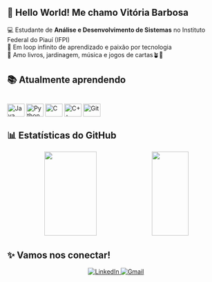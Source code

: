 ## 👋 Hello World! Me chamo Vitória Barbosa 

💻 Estudante de **Análise e Desenvolvimento de Sistemas** no Instituto Federal do Piauí (IFPI)   
👾 Em loop infinito de aprendizado e paixão por tecnologia  
💌 Amo livros, jardinagem, música e jogos de cartas🪴🌝  


## 📚 Atualmente aprendendo

<div style="display: inline_block"><br>
  <img align="center" alt="Java" height="30" width="40" src="https://cdn.jsdelivr.net/gh/devicons/devicon/icons/java/java-original.svg"/>
  <img align="center" alt="Python" height="30" width="40" src="https://cdn.jsdelivr.net/gh/devicons/devicon/icons/python/python-original.svg"/>
  <img align="center" alt="C" height="30" width="40" src="https://cdn.jsdelivr.net/gh/devicons/devicon@latest/icons/c/c-original.svg"/>
  <img align="center" alt="C++" height="30" width="40" src="https://cdn.jsdelivr.net/gh/devicons/devicon@latest/icons/cplusplus/cplusplus-original.svg"/>
  <img align="center" alt="Git" height="30" width="40" src="https://cdn.jsdelivr.net/gh/devicons/devicon@latest/icons/git/git-plain-wordmark.svg"/>
</div>


## 📊 Estatísticas do GitHub 

<div align="center">  
  <img width="49%" height="195px" src="https://github-readme-stats.vercel.app/api?username=vitoria-barbosa&theme=transparent&show_icons=true&hide_border=true&layout=compact"/> 
  <img width="41%" height="195px" src="https://github-readme-stats.vercel.app/api/top-langs/?username=vitoria-barbosa&layout=compact&hide_border=true&theme=transparent"/>
</div>


## ✨ Vamos nos conectar! 

<p align="center">
  <a href="www.linkedin.com/in/vitória-barbosa-75b340288" target="_blank">
    <img src="https://img.shields.io/badge/-LinkedIn-0A66C2?style=for-the-badge&logo=linkedin&logoColor=white" alt="LinkedIn"/>
  </a>
  <a href="mailto:vitoriabf2006@gmail.com" target="_blank">
    <img src="https://img.shields.io/badge/-Gmail-D14836?style=for-the-badge&logo=gmail&logoColor=white" alt="Gmail"/>
  </a>
</p>